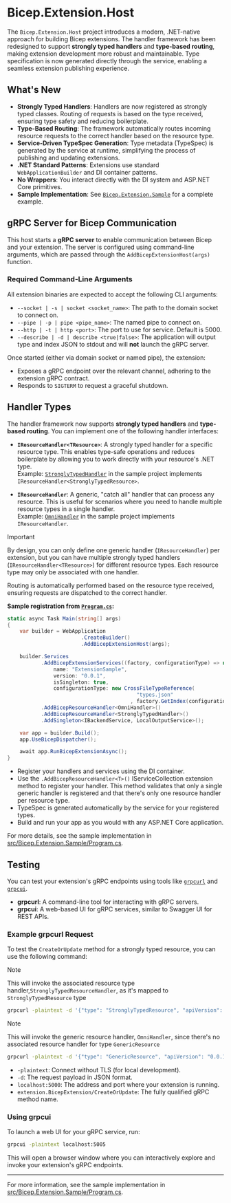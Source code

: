 # Bicep.Extension.Host

The `Bicep.Extension.Host` project introduces a modern, .NET-native approach for building Bicep extensions. The handler framework has been redesigned to support **strongly typed handlers** and **type-based routing**, making extension development more robust and maintainable. Type specification is now generated directly through the service, enabling a seamless extension publishing experience.

## What's New

- **Strongly Typed Handlers**: Handlers are now registered as strongly typed classes. Routing of requests is based on the type received, ensuring type safety and reducing boilerplate.
- **Type-Based Routing**: The framework automatically routes incoming resource requests to the correct handler based on the resource type.
- **Service-Driven TypeSpec Generation**: Type metadata (TypeSpec) is generated by the service at runtime, simplifying the process of publishing and updating extensions.
- **.NET Standard Patterns**: Extensions use standard `WebApplicationBuilder` and DI container patterns.
- **No Wrappers**: You interact directly with the DI system and ASP.NET Core primitives.
- **Sample Implementation**: See [`Bicep.Extension.Sample`](src/Bicep.Extension.Sample/Program.cs) for a complete example.

## gRPC Server for Bicep Communication

This host starts a **gRPC server** to enable communication between Bicep and your extension. The server is configured using command-line arguments, which are passed through the `AddBicepExtensionHost(args)` function.

### Required Command-Line Arguments

All extension binaries are expected to accept the following CLI arguments:

- `--socket | -s | socket <socket_name>`: The path to the domain socket to connect on.
- `--pipe | -p | pipe <pipe_name>`: The named pipe to connect on.
- `--http | -t | http <port>`: The port to use for service. Default is 5000.
- `--describe | -d | describe <true|false>`: The application will output type and index JSON to stdout and will **not** launch the gRPC server.

Once started (either via domain socket or named pipe), the extension:

- Exposes a gRPC endpoint over the relevant channel, adhering to the extension gRPC contract.
- Responds to `SIGTERM` to request a graceful shutdown.

## Handler Types

The handler framework now supports **strongly typed handlers** and **type-based routing**. You can implement one of the following handler interfaces:

- **`IResourceHandler<TResource>`**: A strongly typed handler for a specific resource type. This enables type-safe operations and reduces boilerplate by allowing you to work directly with your resource's .NET type.  
  Example: [`StronglyTypedHandler`](src/Bicep.Extension.Sample/Handlers/StronglyTypedHandler.cs) in the sample project implements `IResourceHandler<StronglyTypedResource>`.

- **`IResourceHandler`**: A generic, "catch all" handler that can process any resource. This is useful for scenarios where you need to handle multiple resource types in a single handler.  
  Example: [`OmniHandler`](src/Bicep.Extension.Sample/Handlers/OmniHandler.cs) in the sample project implements `IResourceHandler`.

> [!IMPORTANT]
> By design, you can only define one generic handler (`IResourceHandler`) per extension, but you can have multiple strongly typed handlers (`IResourceHandler<TResource>`) for different resource types. Each resource type may only be associated with one handler.

Routing is automatically performed based on the resource type received, ensuring requests are dispatched to the correct handler.

**Sample registration from [`Program.cs`](src/Bicep.Extension.Sample/Program.cs):**

```csharp
static async Task Main(string[] args)
{
    var builder = WebApplication
                        .CreateBuilder()
                        .AddBicepExtensionHost(args);

    builder.Services
           .AddBicepExtensionServices((factory, configurationType) => new TypeSettings(
               name: "ExtensionSample",
               version: "0.0.1",
               isSingleton: true,
               configurationType: new CrossFileTypeReference(
                                          "types.json"
                                        , factory.GetIndex(configurationType))))                   
           .AddBicepResourceHandler<OmniHandler>()
           .AddBicepResourceHandler<StronglyTypedHandler>()
           .AddSingleton<IBackendService, LocalOutputService>();

    var app = builder.Build();
    app.UseBicepDispatcher();

    await app.RunBicepExtensionAsync();
}
```

- Register your handlers and services using the DI container.
- Use the `.AddBicepResourceHandler<T>()` IServiceCollection extension method to register your handler. This method validates that only a single generic handler is registered and that there's only one resource handler per resource type.
- TypeSpec is generated automatically by the service for your registered types.
- Build and run your app as you would with any ASP.NET Core application.

For more details, see the sample implementation in [src/Bicep.Extension.Sample/Program.cs](src/Bicep.Extension.Sample/Program.cs).

## Testing

You can test your extension's gRPC endpoints using tools like [`grpcurl`](https://github.com/fullstorydev/grpcurl) and [`grpcui`](https://github.com/fullstorydev/grpcui).

- **grpcurl**: A command-line tool for interacting with gRPC servers.
- **grpcui**: A web-based UI for gRPC services, similar to Swagger UI for REST APIs.

### Example grpcurl Request

To test the `CreateOrUpdate` method for a strongly typed resource, you can use the following command:

> [!NOTE]
> This will invoke the associated resource type handler,`StronglyTypedResourceHandler`, as it's mapped to `StronglyTypedResource` type

```sh
grpcurl -plaintext -d '{"type": "StronglyTypedResource", "apiVersion": "0.0.1", "properties": "{\"name\":\"sample\",\"actionType\":\"fetch\"}"}' localhost:5000 extension.BicepExtension/CreateOrUpdate
```

> [!NOTE]
> This will invoke the generic resource handler, `OmniHandler`, since there's no associated resource handler for type `GenericResource`

```sh
grpcurl -plaintext -d '{"type": "GenericResource", "apiVersion": "0.0.1", "properties": "{\"name\":\"sample\",\"actionType\":\"fetch\"}"}' localhost:5000 extension.BicepExtension/CreateOrUpdate
```

- `-plaintext`: Connect without TLS (for local development).
- `-d`: The request payload in JSON format.
- `localhost:5000`: The address and port where your extension is running.
- `extension.BicepExtension/CreateOrUpdate`: The fully qualified gRPC method name.

### Using grpcui

To launch a web UI for your gRPC service, run:

```sh
grpcui -plaintext localhost:5005
```

This will open a browser window where you can interactively explore and invoke your extension's gRPC endpoints.

---
For more information, see the sample implementation in [src/Bicep.Extension.Sample/Program.cs](src/Bicep.Extension.Sample/Program.cs).
